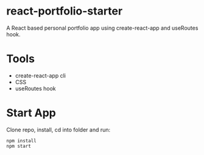 # react-portfolio-starter

A React based personal portfolio app using create-react-app and useRoutes hook.


# Tools

- create-react-app cli
- CSS
- useRoutes hook

# Start App

Clone repo, install, cd into folder and run:

```git
npm install
npm start
```